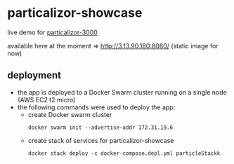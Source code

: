 # particalizor-showcase
live demo for [particalizor-3000](https://github.com/ArtemAlagizov/particalizor-3000)

available here at the moment => http://3.13.90.180:8080/ (static image for now)

## deployment
* the app is deployed to a Docker Swarm cluster running on a single node (AWS EC2 t2.micro)
* the following commands were used to deploy the app:
  * create Docker swarm cluster
    ```
    docker swarm init --advertise-addr 172.31.19.6
    ```
  * create stack of services for particalizor-showcase
    ```
    docker stack deploy -c docker-compose.depl.yml particleStackk
    ```
